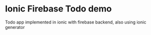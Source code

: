 # Ionic Firebase Todo demo
Todo app implemented in ionic with firebase backend, also using ionic generator
